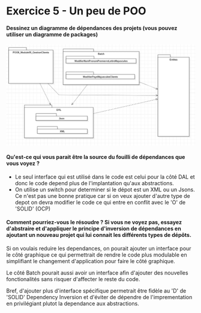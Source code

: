 # Exercice 5 - Un peu de POO
#### Dessinez un diagramme de dépendances des projets (vous pouvez utiliser un diagramme de packages)
![Alt text](/img/diagrammeDependance.bmp)

#### Qu'est-ce qui vous parait être la source du fouilli de dépendances que vous voyez ?
* Le seul interface qui est utilisé dans le code est celui pour la côté DAL et donc le code depend plus de l'implantation qu'aux abstractions. 
* On utilise un switch pour determiner si le dépot est un XML ou un Jsons. Ce n'est pas une bonne pratique car si on veux ajouter d'autre type de depot on devra modifier le code ce qui entre en conflit avec le 'O' de 'SOLID' (OCP)

#### Comment pourriez-vous le résoudre ? Si vous ne voyez pas, essayez d'abstraire et d'appliquer le principe d'inversion de dépendances en ajoutant un nouveau projet qui lui connait les différents types de dépôts.
Si on voulais reduire les dependances, on pourait ajouter un interface pour le côté graphique ce qui permettrait de rendre le code plus modulable en simplifiant le changement d'application pour faire le côté graphique. 

Le côté Batch pourait aussi avoir un interface afin d'ajouter des nouvelles fonctionalités sans risquer d'affecter le reste du code.

Bref, d'ajouter plus d'interface spécifique permetrait être fidèle au 'D' de 'SOLID' Dependency Inversion et d'éviter de dépendre de l'imprementation en privilégiant plutot la dependance aux abstractions.